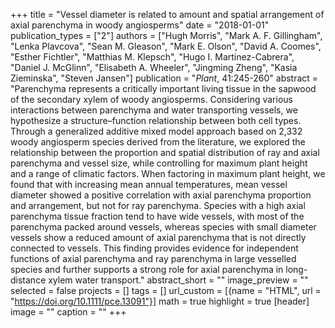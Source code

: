 +++
title = "Vessel diameter is related to amount and spatial arrangement of axial parenchyma in woody angiosperms"
date = "2018-01-01"
publication_types = ["2"]
authors = ["Hugh Morris", "Mark A. F. Gillingham", "Lenka Plavcova", "Sean M. Gleason", "Mark E. Olson", "David A. Coomes", "Esther Fichtler", "Matthias M. Klepsch", "Hugo I. Martinez-Cabrera", "Daniel J. McGlinn", "Elisabeth A. Wheeler", "Jingming Zheng", "Kasia Zieminska", "Steven Jansen"]
publication = "_Plant_, 41:245-260"
abstract = "Parenchyma represents a critically important living tissue in the sapwood of the secondary xylem of woody angiosperms. Considering various interactions between parenchyma and water transporting vessels, we hypothesize a structure–function relationship between both cell types. Through a generalized additive mixed model approach based on 2,332 woody angiosperm species derived from the literature, we explored the relationship between the proportion and spatial distribution of ray and axial parenchyma and vessel size, while controlling for maximum plant height and a range of climatic factors. When factoring in maximum plant height, we found that with increasing mean annual temperatures, mean vessel diameter showed a positive correlation with axial parenchyma proportion and arrangement, but not for ray parenchyma. Species with a high axial parenchyma tissue fraction tend to have wide vessels, with most of the parenchyma packed around vessels, whereas species with small diameter vessels show a reduced amount of axial parenchyma that is not directly connected to vessels. This finding provides evidence for independent functions of axial parenchyma and ray parenchyma in large vesselled species and further supports a strong role for axial parenchyma in long-distance xylem water transport."
abstract_short = ""
image_preview = ""
selected = false
projects = []
tags = []
url_custom = [{name = "HTML", url = "https://doi.org/10.1111/pce.13091"}]
math = true
highlight = true
[header]
image = ""
caption = ""
+++

